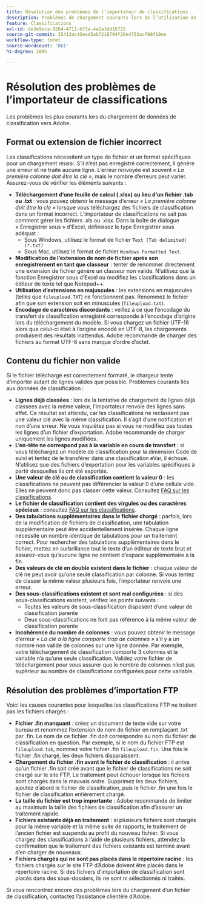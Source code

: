 ```yaml
---
title: Résolution des problèmes de l’importateur de classifications
description: Problèmes de chargement courants lors de l’utilisation de l’importateur de classifications.
feature: Classifications
exl-id: de3e9eca-9264-4711-b73a-4a1a3dd16715
source-git-commit: 35413ac43eed5ab7218794f26e4753acf08f18ee
workflow-type: tm+mt
source-wordcount: '861'
ht-degree: 100%

---
```


# Résolution des problèmes de l’importateur de classifications

Les problèmes les plus courants lors du chargement de données de classification vers Adobe.

## Format ou extension de fichier incorrect

Les classifications nécessitent un type de fichier et un format spécifiques pour un chargement réussi. S’il n’est pas enregistré correctement, il génère une erreur et ne traite aucune ligne. L’erreur renvoyée est souvent *« La première colonne doit être la clé »*, mais le nombre d’erreurs peut varier. Assurez-vous de vérifier les éléments suivants :

* **Téléchargement dʼune feuille de calcul (.xlsx) au lieu dʼun fichier .tab ou .txt** : vous pouvez obtenir le message dʼerreur *« La première colonne doit être la clé »* lorsque vous téléchargez des fichiers de classification dans un format incorrect. Lʼimportateur de classifications ne sait pas comment gérer les fichiers .xls ou .xlsx. Dans la boîte de dialogue « Enregistrer sous » d’Excel, définissez le type Enregistrer sous adéquat :
   * Sous Windows, utilisez le format de fichier `Text (Tab delimited) (*.txt)`
   * Sous Mac, utilisez le format de fichier `Windows Formatted Text`.
* **Modification de l’extension de nom de fichier après son enregistrement en tant que classeur** : tenter de renommer directement une extension de fichier génère un classeur non valide. N’utilisez que la fonction Enregistrer sous d’Excel ou modifiez les classifications dans un éditeur de texte tel que Notepad++.
* **Utilisation d’extensions en majuscules** : les extensions en majuscules (telles que `fileupload.TXT`) ne fonctionnent pas. Renommez le fichier afin que son extension soit en minuscules (`fileupload.txt`).
* **Encodage de caractères discordants** : veillez à ce que l’encodage du transfert de classification enregistré corresponde à l’encodage d’origine lors du téléchargement du modèle. Si vous chargez un fichier UTF-16 alors que celui-ci était à l’origine encodé en UTF-8, les chargements produisent des résultats inattendus. Adobe recommande de charger des fichiers au format UTF-8 sans marque d’ordre d’octet.

## Contenu du fichier non valide

Si le fichier téléchargé est correctement formaté, le chargeur tente d’importer autant de lignes valides que possible. Problèmes courants liés aux données de classification :

* **Lignes déjà classées** : lors de la tentative de chargement de lignes déjà classées avec la même valeur, l’importateur renvoie des lignes sans effet. Ce résultat est attendu, car les classifications ne reclassent pas une valeur clé avec la même classification. Il s’agit d’une notification et non d’une erreur. Ne vous inquiétez pas si vous ne modifiez pas toutes les lignes d’un fichier d’exportation. Adobe recommande de charger uniquement les lignes modifiées.
* **L’en-tête ne correspond pas à la variable en cours de transfert** : si vous téléchargez un modèle de classification pour la dimension Code de suivi et tentez de le transférer dans une classification eVar, il échoue. N’utilisez que des fichiers d’exportation pour les variables spécifiques à partir desquelles ils ont été exportés.
* **Une valeur de clé ou de classification contient la valeur 0** : les classifications ne peuvent pas différencier la valeur 0 d’une cellule vide. Elles ne peuvent donc pas classer cette valeur. Consultez [FAQ sur les classifications](../faq.md).
* **Le fichier de classification contient des virgules ou des caractères spéciaux** : consultez [FAQ sur les classifications](../faq.md).
* **Des tabulations supplémentaires dans le fichier chargé** : parfois, lors de la modification de fichiers de classification, une tabulation supplémentaire peut être accidentellement insérée. Chaque ligne nécessite un nombre identique de tabulations pour un traitement correct. Pour rechercher des tabulations supplémentaires dans le fichier, mettez en surbrillance tout le texte d’un éditeur de texte brut et assurez-vous qu’aucune ligne ne contient d’espace supplémentaire à la fin.
* **Des valeurs de clé en double existent dans le fichier** : chaque valeur de clé ne peut avoir qu’une seule classification par colonne. Si vous tentez de classer la même valeur plusieurs fois, l’importateur renvoie une erreur.
* **Des sous-classifications existent et sont mal configurées** : si des sous-classifications existent, vérifiez les points suivants :
   * Toutes les valeurs de sous-classification disposent d’une valeur de classification parente
   * Deux sous-classifications ne font pas référence à la même valeur de classification parente
* **Incohérence du nombre de colonnes** : vous pouvez obtenir le message dʼerreur *« La clé à la ligne comporte trop de colonnes »* sʼil y a un nombre non valide de colonnes sur une ligne donnée. Par exemple, votre téléchargement de classification comporte 3 colonnes et la variable nʼa quʼune seule classification. Validez votre fichier de téléchargement pour vous assurer que le nombre de colonnes nʼest pas supérieur au nombre de classifications configurées pour cette variable.

## Résolution des problèmes d’importation FTP

Voici les causes courantes pour lesquelles les classifications FTP ne traitent pas les fichiers chargés :

* **Fichier .fin manquant** : créez un document de texte vide sur votre bureau et renommez l’extension de nom de fichier en remplaçant .txt par .fin. Le nom de ce fichier .fin doit correspondre au nom du fichier de classification en question. Par exemple, si le nom du fichier FTP est `fileupload.tab`, nommez votre fichier .fin `fileupload.fin`. Une fois le fichier .fin chargé, les deux fichiers disparaissent.
* **Chargement du fichier .fin avant le fichier de classification** : il arrive qu’un fichier .fin soit créé avant que le fichier de classifications ne soit chargé sur le site FTP. Le traitement peut échouer lorsque les fichiers sont chargés dans le mauvais ordre. Supprimez les deux fichiers, ajoutez d’abord le fichier de classification, puis le fichier .fin une fois le fichier de classification entièrement chargé.
* **La taille du fichier est trop importante** : Adobe recommande de limiter au maximum la taille des fichiers de classification afin d’assurer un traitement rapide.
* **Fichiers existants déjà en traitement** : si plusieurs fichiers sont chargés pour la même variable et la même suite de rapports, le traitement de l’ancien fichier est suspendu au profit du nouveau fichier. Si vous chargez des classifications à l’aide de plusieurs fichiers, attendez la confirmation que le traitement des fichiers existants est terminé avant d’en charger de nouveaux.
* **Fichiers chargés qui ne sont pas placés dans le répertoire racine** : les fichiers chargés sur le site FTP d’Adobe doivent être placés dans le répertoire racine. Si des fichiers d’importation de classification sont placés dans des sous-dossiers, ils ne sont ni sélectionnés ni traités.

Si vous rencontrez encore des problèmes lors du chargement d’un fichier de classification, contactez l’assistance clientèle d’Adobe.
